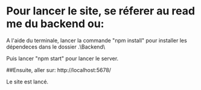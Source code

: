 # Pour lancer le site, se réferer au read me du backend ou:

A l'aide du terminale, lancer la commande "npm install" pour installer les dépendeces dans le dossier .\Backend\ 

Puis lancer "npm start" pour lancer le server.

##Ensuite, aller sur: http://localhost:5678/

Le site est lancé.